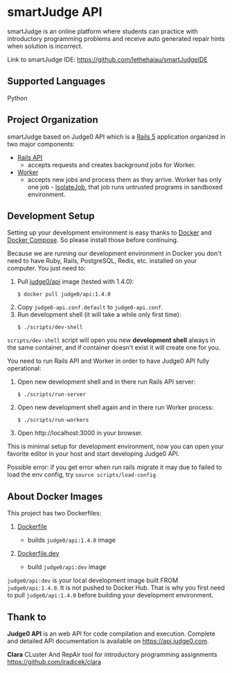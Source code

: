 # smartJudge API
smartJudge is an online platform where students can practice with introductory programming problems and receive auto generated repair hints when solution is incorrect.

Link to smartJudge IDE: https://github.com/lethehaiau/smartJudgeIDE

## Supported Languages
Python

## Project Organization
smartJudge based on Judge0 API which is a [Rails 5](http://weblog.rubyonrails.org/2016/6/30/Rails-5-0-final/) application organized in two major components:

* [Rails API](https://github.com/rails-api/rails-api)
  * accepts requests and creates background jobs for Worker.
* [Worker](https://github.com/resque/resque)
  * accepts new jobs and process them as they arrive. Worker has only one job - [IsolateJob](https://github.com/ioi/isolate), that job runs untrusted programs in sandboxed environment.
  
## Development Setup
Setting up your development environment is easy thanks to [Docker](https://docs.docker.com/) and [Docker Compose](https://docs.docker.com/compose/). So please install those before continuing.

Because we are running our development environment in Docker you don't need to have Ruby, Rails, PostgreSQL, Redis, etc. installed on your computer. You just need to:
1. Pull [judge0/api](https://hub.docker.com/r/judge0/api/) image (tested with 1.4.0):
    ```
    $ docker pull judge0/api:1.4.0
    ```
2. Copy `judge0-api.conf.default` to `judge0-api.conf`.
3. Run development shell (it will take a while only first time):
    ```
    $ ./scripts/dev-shell
    ```

`scripts/dev-shell` script will open you new **development shell** always in the same container, and if container doesn't exist it will create one for you.

You need to run Rails API and Worker in order to have Judge0 API fully operational:

1. Open new development shell and in there run Rails API server:
    ```
    $ ./scripts/run-server
    ```
2. Open new development shell again and in there run Worker process:
    ```
    $ ./scripts/run-workers
    ```
3. Open http://localhost:3000 in your browser.

This is minimal setup for development environment, now you can open your favorite editor in your host and start developing Judge0 API.

Possible error: if you get error when run rails migrate it may due to failed to load the env config, try `source scripts/load-config`

## About Docker Images
This project has two Dockerfiles:
1. [Dockerfile](https://github.com/lethehaiau/smartJudge/blob/master/Dockerfile)
   * builds `judge0/api:1.4.0` image

2. [Dockerfile.dev](https://github.com/lethehaiau/smartJudge/blob/master/Dockerfile.dev)
   * build `judge0/api:dev` image

`judge0/api:dev` is your local development image built FROM `judge0/api:1.4.0`. It is not pushed to Docker Hub. That is why you first need to pull `judge0/api:1.4.0` before building your development environment.

## Thank to
**Judge0 API** is an web API for code compilation and execution. Complete and detailed API documentation is available
on https://api.judge0.com.

**Clara** CLuster And RepAir tool for introductory programming assignments https://github.com/iradicek/clara

